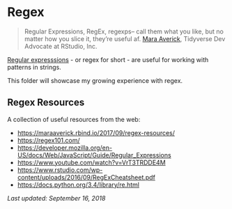 # Regex

> Regular Expressions, RegEx, regexps– call them what you like, but no matter how you slice it, they’re useful af.
> [Mara Averick](https://maraaverick.rbind.io/2017/09/regex-resources/), Tidyverse Dev Advocate at RStudio, Inc.

[Regular expresssions](https://developer.mozilla.org/en-US/docs/Web/JavaScript/Guide/Regular_Expressions) - or regex for short - are useful for working with patterns in strings. 

This folder will showcase my growing experience with regex.

## Regex Resources

A collection of useful resources from the web:
* https://maraaverick.rbind.io/2017/09/regex-resources/
* https://regex101.com/
* https://developer.mozilla.org/en-US/docs/Web/JavaScript/Guide/Regular_Expressions
* https://www.youtube.com/watch?v=VrT3TRDDE4M
* https://www.rstudio.com/wp-content/uploads/2016/09/RegExCheatsheet.pdf
* https://docs.python.org/3.4/library/re.html

*Last updated: September 16, 2018*
